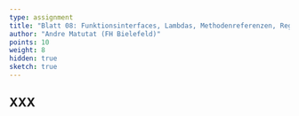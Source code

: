 ```yaml
---
type: assignment
title: "Blatt 08: Funktionsinterfaces, Lambdas, Methodenreferenzen, RegExp"
author: "Andre Matutat (FH Bielefeld)"
points: 10
weight: 8
hidden: true
sketch: true
---
```



## XXX
